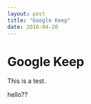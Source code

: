 ```yaml
---
layout: post
title: "Google Keep"
date: 2016-04-20
---
```


# Google Keep

This is a test.

hello??
